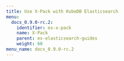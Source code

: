```yaml
---
title: Use X-Pack with KubeDB Elasticsearch
menu:
  docs_0.9.0-rc.2:
    identifier: es-x-pack
    name: X-Pack
    parent: es-elasticsearch-guides
    weight: 60
menu_name: docs_0.9.0-rc.2
---
```



